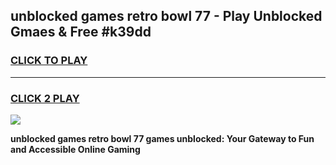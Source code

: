 
## unblocked games retro bowl 77 - Play Unblocked Gmaes & Free #k39dd
<h3>
<a href="https://news.freeplayer.one?title=unblocked_games_retro_bowl_77&ref=24F">CLICK TO PLAY</a></h3>
<hr>

<h3>
<a href="https://news.freeplayer.one?title=unblocked_games_retro_bowl_77&ref=24F">CLICK 2 PLAY</a>
  
</h3>

<a href="https://news.freeplayer.one?title=unblocked_games_retro_bowl_77&ref=24F/"><img src="https://clearcache.store/games.png"></a>


**unblocked games retro bowl 77 games unblocked: Your Gateway to Fun and Accessible Online Gaming**
